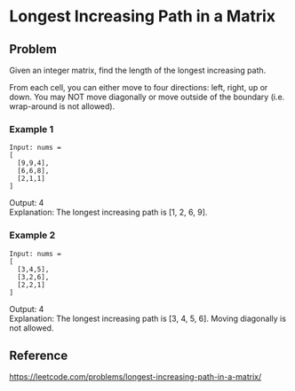 # Longest Increasing Path in a Matrix

## Problem
Given an integer matrix, find the length of the longest increasing path.

From each cell, you can either move to four directions: left, right, up or down. You may NOT move diagonally or move outside of the boundary (i.e. wrap-around is not allowed).

### Example 1

```
Input: nums = 
[
  [9,9,4],
  [6,6,8],
  [2,1,1]
] 
```
Output: 4 <br>
Explanation: The longest increasing path is [1, 2, 6, 9].

### Example 2
```
Input: nums = 
[
  [3,4,5],
  [3,2,6],
  [2,2,1]
]
```
Output: 4 <br>
Explanation: The longest increasing path is [3, 4, 5, 6]. Moving diagonally is not allowed.

## Reference
https://leetcode.com/problems/longest-increasing-path-in-a-matrix/